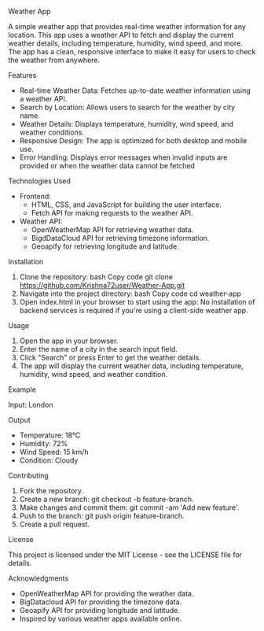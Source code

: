 Weather App

A simple weather app that provides real-time weather information for any location. This app uses a weather API to fetch and display the current weather details, including temperature, humidity, wind speed, and more. The app has a clean, responsive interface to make it easy for users to check the weather from anywhere.

Features

 - Real-time Weather Data: Fetches up-to-date weather information using a weather API.
 - Search by Location: Allows users to search for the weather by city name.
 - Weather Details: Displays temperature, humidity, wind speed, and weather conditions.
 - Responsive Design: The app is optimized for both desktop and mobile use.
 - Error Handling: Displays error messages when invalid inputs are provided or when the weather data cannot be fetched
 
Technologies Used

- Frontend: 
    - HTML, CSS, and JavaScript for building the user interface.
    - Fetch API for making requests to the weather API.
- Weather API:
    - OpenWeatherMap API  for retrieving weather data.
    - BigdDataCloud API for retrieving timezone information.
    - Geoapify for retrieving longitude and latitude.

Installation

1. Clone the repository:
bash
Copy code
git clone https://github.com/Krishna72user/Weather-App.git
2. Navigate into the project directory:
bash
Copy code
cd weather-app
3. Open index.html in your browser to start using the app:
No installation of backend services is required if you're using a client-side weather app.

Usage
1. Open the app in your browser.
2. Enter the name of a city in the search input field.
3. Click "Search" or press Enter to get the weather details.
4. The app will display the current weather data, including temperature, humidity, wind speed, and weather condition.

Example

Input: London

Output

 - Temperature: 18°C
 - Humidity: 72%
 - Wind Speed: 15 km/h
 - Condition: Cloudy

Contributing
1. Fork the repository.
2. Create a new branch: git checkout -b feature-branch.
3. Make changes and commit them: git commit -am 'Add new feature'.
4. Push to the branch: git push origin feature-branch.
5. Create a pull request.

License

This project is licensed under the MIT License - see the LICENSE file for details.

Acknowledgments
 - OpenWeatherMap API for providing the weather data.
 - BigDatacloud API for providing the timezone data.
 - Geoapify API for providing longitude and latitude.
 - Inspired by various weather apps available online.
